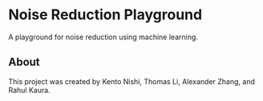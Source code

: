 # Noise Reduction Playground
A playground for noise reduction using machine learning.

## About
This project was created by Kento Nishi, Thomas Li, Alexander Zhang, and Rahul Kaura.

